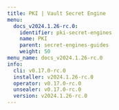 ```yaml
---
title: PKI | Vault Secret Engine
menu:
  docs_v2024.1.26-rc.0:
    identifier: pki-secret-engines
    name: PKI
    parent: secret-engines-guides
    weight: 50
menu_name: docs_v2024.1.26-rc.0
info:
  cli: v0.17.0-rc.0
  installer: v2024.1.26-rc.0
  operator: v0.17.0-rc.0
  unsealer: v0.17.0-rc.0
  version: v2024.1.26-rc.0
---
```


